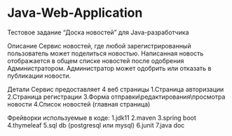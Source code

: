 # Java-Web-Application

Тестовое задание “Доска новостей” для Java-разработчика

Описание
Сервис новостей, где любой зарегистрированный пользователь может поделиться новостью. Написанная новость отображается в общем списке новостей после одобрения Администратором. 
Администратор может одобрить или отказать в публикации новости.

Детали
	Сервис предоставляет 4 веб страницы
1.Страница авторизации
2.Страница регистрации
3.Форма отправки\редактирования\просмотра новости
4.Список новостей (главная страница)

Фрейворки используемые в коде:
1.jdk11
2.maven
3.spring boot
4.thymeleaf
5.sql db (postgresql или mysql)
6.junit
7.java doc

